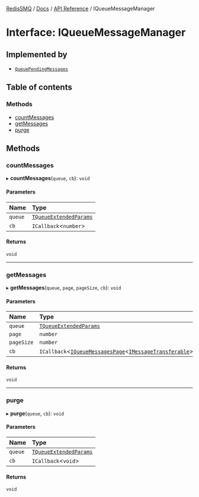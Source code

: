 [RedisSMQ](../../../README.md) / [Docs](../../README.md) / [API Reference](../README.md) / IQueueMessageManager

# Interface: IQueueMessageManager

## Implemented by

- [`QueuePendingMessages`](../classes/QueuePendingMessages.md)

## Table of contents

### Methods

- [countMessages](IQueueMessageManager.md#countmessages)
- [getMessages](IQueueMessageManager.md#getmessages)
- [purge](IQueueMessageManager.md#purge)

## Methods

### countMessages

▸ **countMessages**(`queue`, `cb`): `void`

#### Parameters

| Name | Type |
| :------ | :------ |
| `queue` | [`TQueueExtendedParams`](../README.md#tqueueextendedparams) |
| `cb` | `ICallback`\<`number`\> |

#### Returns

`void`

___

### getMessages

▸ **getMessages**(`queue`, `page`, `pageSize`, `cb`): `void`

#### Parameters

| Name | Type |
| :------ | :------ |
| `queue` | [`TQueueExtendedParams`](../README.md#tqueueextendedparams) |
| `page` | `number` |
| `pageSize` | `number` |
| `cb` | `ICallback`\<[`IQueueMessagesPage`](IQueueMessagesPage.md)\<[`IMessageTransferable`](IMessageTransferable.md)\>\> |

#### Returns

`void`

___

### purge

▸ **purge**(`queue`, `cb`): `void`

#### Parameters

| Name | Type |
| :------ | :------ |
| `queue` | [`TQueueExtendedParams`](../README.md#tqueueextendedparams) |
| `cb` | `ICallback`\<`void`\> |

#### Returns

`void`
